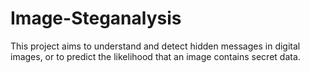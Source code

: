 # Image-Steganalysis
This project aims to understand and detect hidden messages in digital images, or to predict the likelihood that an image contains secret data.
